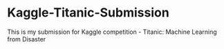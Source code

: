 # Kaggle-Titanic-Submission
This is my submission for Kaggle competition - Titanic: Machine Learning from Disaster
